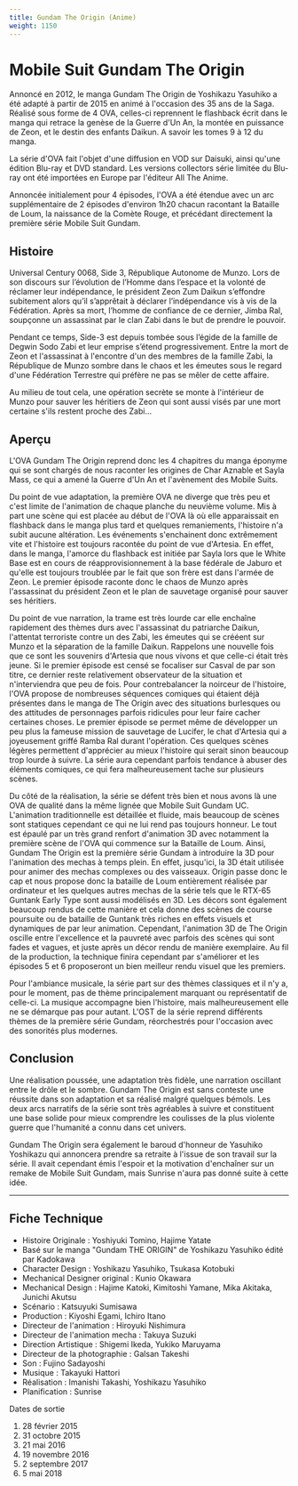 ```yaml
---
title: Gundam The Origin (Anime)
weight: 1150
---
```



# Mobile Suit Gundam The Origin

Annoncé en 2012, le manga Gundam The Origin de Yoshikazu Yasuhiko a été adapté à partir de 2015 en animé à l'occasion des 35 ans de la Saga. Réalisé sous forme de 4 OVA, celles-ci reprennent le flashback écrit dans le manga qui retrace la genèse de la Guerre d'Un An, la montée en puissance de Zeon, et le destin des enfants Daikun. A savoir les tomes 9 à 12 du manga.

La série d'OVA fait l'objet d'une diffusion en VOD sur Daisuki, ainsi qu'une édition Blu-ray et DVD standard. Les versions collectors série limitée du Blu-ray ont été importées en Europe par l'éditeur All The Anime.

Annoncée initialement pour 4 épisodes, l'OVA a été étendue avec un arc supplémentaire de 2 épisodes d'environ 1h20 chacun racontant la Bataille de Loum, la naissance de la Comète Rouge, et précédant directement la première série Mobile Suit Gundam.

## Histoire

Universal Century 0068, Side 3, République Autonome de Munzo. Lors de son discours sur l’évolution de l’Homme dans l’espace et la volonté de réclamer leur indépendance, le président Zeon Zum Daikun s’effondre subitement alors qu’il s’apprêtait à déclarer l’indépendance vis à vis de la Fédération. Après sa mort, l’homme de confiance de ce dernier, Jimba Ral, soupçonne un assassinat par le clan Zabi dans le but de prendre le pouvoir.

Pendant ce temps, Side-3 est depuis tombée sous l’égide de la famille de Degwin Sodo Zabi et leur emprise s’étend progressivement. Entre la mort de Zeon et l'assassinat à l'encontre d'un des membres de la famille Zabi, la République de Munzo sombre dans le chaos et les émeutes sous le regard d'une Fédération Terrestre qui préfère ne pas se mêler de cette affaire.

Au milieu de tout cela, une opération secrète se monte à l'intérieur de Munzo pour sauver les héritiers de Zeon qui sont aussi visés par une mort certaine s'ils restent proche des Zabi...

## Aperçu

L'OVA Gundam The Origin reprend donc les 4 chapitres du manga éponyme qui se sont chargés de nous raconter les origines de Char Aznable et Sayla Mass, ce qui a amené la Guerre d'Un An et l'avènement des Mobile Suits.

Du point de vue adaptation, la première OVA ne diverge que très peu et c'est limite de l'animation de chaque planche du neuvième volume. Mis à part une scène qui est placée au début de l'OVA là où elle apparaissait en flashback dans le manga plus tard et quelques remaniements, l'histoire n'a subit aucune altération. Les événements s'enchainent donc extrêmement vite et l'histoire est toujours racontée du point de vue d'Artesia. En effet, dans le manga, l'amorce du flashback est initiée par Sayla lors que le White Base est en cours de réapprovisionnement à la base fédérale de Jaburo et qu'elle est toujours troublée par le fait que son frère est dans l'armée de Zeon. Le premier épisode raconte donc le chaos de Munzo après l'assassinat du président Zeon et le plan de sauvetage organisé pour sauver ses héritiers.

Du point de vue narration, la trame est très lourde car elle enchaîne rapidement des thèmes durs avec l'assassinat du patriarche Daikun, l'attentat terroriste contre un des Zabi, les émeutes qui se crééent sur Munzo et la séparation de la famille Daikun. Rappelons une nouvelle fois que ce sont les souvenirs d'Artesia que nous vivons et que celle-ci était très jeune. Si le premier épisode est censé se focaliser sur Casval de par son titre, ce dernier reste relativement observateur de la situation et n'interviendra que peu de fois. Pour contrebalancer la noirceur de l'histoire, l'OVA propose de nombreuses séquences comiques qui étaient déjà présentes dans le manga de The Origin avec des situations burlesques ou des attitudes de personnages parfois ridicules pour leur faire cacher certaines choses. Le premier épisode se permet même de développer un peu plus la fameuse mission de sauvetage de Lucifer, le chat d'Artesia qui a joyeusement griffé Ramba Ral durant l'opération. Ces quelques scènes légères permettent d'apprécier au mieux l'histoire qui serait sinon beaucoup trop lourde à suivre. La série aura cependant parfois tendance à abuser des éléments comiques, ce qui fera malheureusement tache sur plusieurs scènes.

Du côté de la réalisation, la série se défent très bien et nous avons là une OVA de qualité dans la même lignée que Mobile Suit Gundam UC. L'animation traditionnelle est détaillée et fluide, mais beaucoup de scènes sont statiques cependant ce qui ne lui rend pas toujours honneur. Le tout est épaulé par un très grand renfort d'animation 3D avec notamment la première scène de l'OVA qui commence sur la Bataille de Loum. Ainsi, Gundam The Origin est la première série Gundam à introduire la 3D pour l'animation des mechas à temps plein. En effet, jusqu'ici, la 3D était utilisée pour animer des mechas complexes ou des vaisseaux. Origin passe donc le cap et nous propose donc la bataille de Loum entièrement réalisée par ordinateur et les quelques autres mechas de la série tels que le RTX-65 Guntank Early Type sont aussi modélisés en 3D. Les décors sont également beaucoup rendus de cette manière et cela donne des scènes de course poursuite ou de bataille de Guntank très riches en effets visuels et dynamiques de par leur animation. Cependant, l'animation 3D de The Origin oscille entre l'excellence et la pauvreté avec parfois des scènes qui sont fades et vagues, et juste après un décor rendu de manière exemplaire. Au fil de la production, la technique finira cependant par s'améliorer et les épisodes 5 et 6 proposeront un bien meilleur rendu visuel que les premiers.

Pour l'ambiance musicale, la série part sur des thèmes classiques et il n'y a, pour le moment, pas de thème principalement marquant ou représentatif de celle-ci. La musique accompagne bien l'histoire, mais malheureusement elle ne se démarque pas pour autant. L'OST de la série reprend différents thèmes de la première série Gundam, réorchestrés pour l'occasion avec des sonorités plus modernes.

## Conclusion

Une réalisation poussée, une adaptation très fidèle, une narration oscillant entre le drôle et le sombre. Gundam The Origin est sans conteste une réussite dans son adaptation et sa réalisé malgré quelques bémols. Les deux arcs narratifs de la série sont très agréables à suivre et constituent une base solide pour mieux comprendre les coulisses de la plus violente guerre que l'humanité a connu dans cet univers.

Gundam The Origin sera également le baroud d'honneur de Yasuhiko Yoshikazu qui annoncera prendre sa retraite à l'issue de son travail sur la série. Il avait cependant émis l'espoir et la motivation d'enchaîner sur un remake de Mobile Suit Gundam, mais Sunrise n'aura pas donné suite à cette idée.

____________________________________

## Fiche Technique

- Histoire Originale : Yoshiyuki Tomino, Hajime Yatate
- Basé sur le manga "Gundam THE ORIGIN" de Yoshikazu Yasuhiko édité par Kadokawa
- Character Design : Yoshikazu Yasuhiko, Tsukasa Kotobuki
- Mechanical Designer original : Kunio Okawara
- Mechanical Design : Hajime Katoki, Kimitoshi Yamane, Mika Akitaka, Junichi Akutsu
- Scénario : Katsuyuki Sumisawa
- Production : Kiyoshi Egami, Ichiro Itano
- Directeur de l'animation : Hiroyuki Nishimura
- Directeur de l'animation mecha : Takuya Suzuki
- Direction Artistique : Shigemi Ikeda, Yukiko Maruyama
- Directeur de la photographie : Galsan Takeshi
- Son : Fujino Sadayoshi
- Musique : Takayuki Hattori
- Réalisation : Imanishi Takashi, Yoshikazu Yasuhiko
- Planification : Sunrise

Dates de sortie

1. 28 février 2015
2. 31 octobre 2015
3. 21 mai 2016
4. 19 novembre 2016
5. 2 septembre 2017
6. 5 mai 2018

